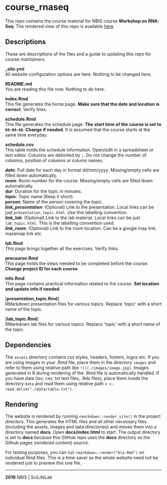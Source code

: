 # course_rnaseq

This repo contains the course material for NBIS course **Workshop on RNA-Seq**. The rendered view of this repo is available [here](https://royfrancis.github.io/course_rnaseq/).

## Descriptions

These are descriptions of the files and a guide to updating this repo for course maintainers.

**_site.yml**  
All website configuration options are here. Nothing to be changed here.

**README.md**  
You are reading this file now. Nothing to do here.

**index.Rmd**  
This file generates the home page. **Make sure that the date and location is correct**. Verify links.

**schedule.Rmd**  
This file generates the schedule page. **The start time of the course is set to `09:00:00`. Change if needed**. It is assumed that the course starts at the same time everyday.  

**schedule.csv**  
This table holds the schedule information. Open/edit in a spreadsheet or text editor. Columns are delimited by `;`. Do not change the number of columns, position of columns or column names.

***date***: Full date for each day in format dd/mm/yyyy. Missing/empty cells are filled down automatically.  
***room***: Room number for the course. Missing/empty cells are filled down automatically.  
***dur***: Duration for the topic in minutes.  
***topic***: Topic name (Keep it short).  
***person***: Name of the person covering the topic.  
***link_presentation***: (Optional) Link to the presentation. Local links can be just `presentation_topic.html`. Use this labelling convention.  
***link_lab***: (Optional) Link to the lab material. Local links can be just `lab_topic.html`. This is the labelling convention used.  
***link_room***: (Optional) Link to the room location. Can be a google map link, mazemap link etc.  

**lab.Rmd**  
This page brings together all the exercises. Verify links.

**precourse.Rmd**  
This page holds the steps needed to be completed before the course. **Change project ID for each course**.

**info.Rmd**  
This page contains practical information related to the course. **Set location and update info if needed**.

[**presentation_topic.Rmd**]  
RMarkdown presentation files for various topics. Replace 'topic' with a short name of the topic.  

[**lab_topic.Rmd**]  
RMarkdown lab files for various topics. Replace 'topic' with a short name of the topic.  

## Dependencies

The `assets` directory contains css styles, headers, footers, logos etc. If you are using images in your .Rmd file, place them in the directory `images` and refer to them using relative path like `![](./images/image.jpg)`. Images generated in R during rendering of the .Rmd file is automatically handled. If you have data (tsv, csv, txt text files, .Rds files), place them inside the directory `data` and read them using relative path `x <- read.delim("./data/table.txt")`.

## Rendering

The website is rendered by running `rmarkdown::render_site()` in the project directory. This generates the HTML files and all other necessary files (including the assets, images and data directories) and moves them into a directory named **docs**. Open **docs/index.html** to start. The output directory is set to **docs** because this GitHub repo uses the **docs** directory as the Github pages (rendered content) source.

For testing purposes, you can run `rmarkdown::render("bla.Rmd")` on individual Rmd files. This is a time-saver as the whole website need not be rendered just to preview this one file.

---

**2019** NBIS | SciLifeLab
